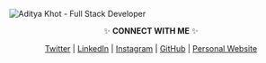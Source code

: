 ![Aditya Khot - Full Stack Developer](https://aditya.coffee/github-profile-banner.jpg "Aditya Khot - Full Stack Developer")

<p align="center"> ✨ <b>CONNECT WITH ME</b> ✨ </p>
<p align="center">
  <a href="https://twitter.com/khot_aditya6838" title="Aditya Khot on Twitter">Twitter</a> |
  <a href="https://www.linkedin.com/in/khot-aditya" title="Aditya Khot on LinkedIn">LinkedIn</a> |
  <a href="https://www.instagram.com/ad_khot/" title="Aditya Khot on Instagram">Instagram</a> |
  <a href="https://github.com/khot-aditya" title="Aditya Khot on GitHub">GitHub</a> |
  <a href="https://aditya.coffee" title="Aditya Khot's Personal Website">Personal Website</a>
</p>

<!-- About Me -->
<!-- Hey there! I'm Aditya, a passionate developer with a love for creating meaningful projects. I'm always exploring new technologies and seeking opportunities to contribute to exciting ventures. -->

<!-- Contact Me -->
<!-- Have a project in mind or just want to say hello? Feel free to reach out via email: hello@aditya.coffee -->

<!-- SEO Keywords -->
<!-- Aditya, Aditya Khot, reactjs, nextjs, nodejs, frontend, developer, programmer, software engineer, projects, coding, technology -->

<!-- Additional Meta Information -->
<meta name="author" content="Aditya Khot">
<meta name="description" content="Aditya Khot's GitHub profile - Full Stack Developer with expertise in React.js, Next.js, Node.js, and passionate about building meaningful projects.">
<meta name="keywords" content="Aditya Khot, Full Stack Developer, React.js, Next.js, Node.js, GitHub, Portfolio, Software Engineer, Programming, Coding">
<meta property="og:title" content="Aditya Khot - Full Stack Developer">
<meta property="og:description" content="Connect with Aditya Khot on GitHub. Explore projects and collaborations in the fields of React.js, Next.js, and Node.js.">
<meta property="og:image" content="https://aditya.coffee/github-profile-banner.jpg">
<meta property="og:url" content="https://github.com/khot-aditya">
<meta name="twitter:card" content="summary_large_image">
<meta name="twitter:title" content="Aditya Khot - Full Stack Developer">
<meta name="twitter:description" content="Explore the GitHub profile of Aditya Khot. Full Stack Developer specializing in React.js, Next.js, and Node.js.">
<meta name="twitter:image" content="https://aditya.coffee/github-profile-banner.jpg">

<!-- Screen Reader Enhancements -->
<abbr title="Aditya Khot"></abbr>
